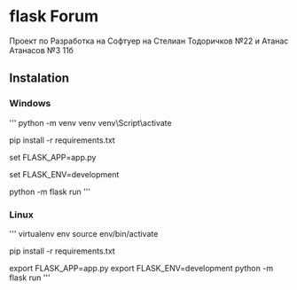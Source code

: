 # flask Forum

Проект по Разработка на Софтуер на Стелиан Тодоричков №22 и Атанас Атанасов №3 11б

## Instalation

### Windows
'''
python -m venv venv
venv\Script\activate

pip install -r requirements.txt

set FLASK_APP=app.py

set FLASK_ENV=development

python -m flask run
'''

### Linux
'''
virtualenv env
source env/bin/activate

pip install -r requirements.txt

export FLASK_APP=app.py
export FLASK_ENV=development 
python -m flask run
'''

